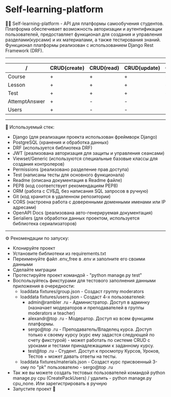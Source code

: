 # Self-learning-platform

👨‍🎓 Self-learning-platform - API для платформы самообучения студентов. Платформа обеспечивает возможность
авторизации и аутентификации пользователей, предоставляет функционал для создания
и управления разделами(курсами) и их материалами, а также тестирования знаний. Функционал
платформы реализован с использованием Django Rest Framework (DRF).  

---

 /             | CRUD(create) | CRUD(read) | CRUD(update) | CRUD(delete) 
---------------|--------------|------------|--------------|--------------
 Course        | +            | +          | +            | +            
 Lesson        | +            | +          | +            | +            
 Test          | +            | +          | +            | +            
 AttemptAnswer | +            | -          | -            | -            
 Users         | +            | -          | -            | -            

___
🧩 Используемый стек:

- Django (для реализации проекта использован фреймворк Django)
- PostgreSQL (хранения и обработка данных)
- DRF (используется библиотека DRF)
- JWT (реализована авторизация для защиты и управления сеансами)
- Viewset/Generic (используются специальные базовые классы для создания контролеров)
- Permissions (реализовано разделение прав доступа)
- Test (написаны тесты для основного функционала)
- Readme (описана документация в Readme файле)
- PEP8 (код соответствует рекомендациям PEP8)
- ORM (работа с СУБД, без написания SQL запросов в ручную)
- Git (код хранится в удаленном репозитории)
- CORS (настроена работа с доверенными доменными именами или IP адресами)
- OpenAPI Docs (реализована авто-генерируемая документация)
- Serialiers (для обработки данных проектом, используется библиотека сериализаторов)

___
⚙️ Рекомендации по запуску:

- Клонируйте проект
- Установите библиотеки из requirements.txt
- Переименуйте файл .env_free в .env и заполните его своими данными
- Сделайте миграции
- Протестируйте проект командой - "python manage.py test"
- Воспользуйтесь фикстурами для тестового заполнения данными приложения в очередности:
    - loaddata fixtures/group.json - Создаст группу moderators
    - loaddata fixtures/users.json - Создаст 4-х пользователей:
        - admin@rambler .ru - Администратор. Доступ в админку (назначает модераторов и преподавателей в группы moderators и teacher)
        - alexandr@top .ru - Модератор. Доступ ко всем функциям платформы.
        - sergo@top .ru - Преподаватель/Владелец курса. Доступ только к своему курсу (курс ему задастся следующей по
          счету фикстурой) - может работать по системе CRUD с уроками и тестами принадлежащими к заданному курсу.
        - test@top .ru - Студент. Доступ к просмотру Курсов, Уроков, Тестов + может давать ответы на тесты.
    - loaddata fixtures/materials.json - Создаст курс присвоенный 3-ому по "pk" пользователю - sergo@top .ru
- Так же вы можете создать тестовых пользователей командой python manage.py cpu (CreatePackUsers) / удалить - python
  manage.py cpu_none. Или зарегистрировать в ручную
- Запустите проект 🚀
